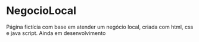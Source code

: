 # NegocioLocal
Página fictícia com base em atender um negócio local, criada com html, css e java script. Ainda em desenvolvimento
